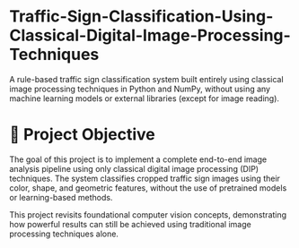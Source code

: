 # Traffic-Sign-Classification-Using-Classical-Digital-Image-Processing-Techniques
A rule-based traffic sign classification system built entirely using classical image processing techniques in Python and NumPy, without using any machine learning models or external libraries (except for image reading).

# 📌 Project Objective
The goal of this project is to implement a complete end-to-end image analysis pipeline using only classical digital image processing (DIP) techniques. The system classifies cropped traffic sign images using their color, shape, and geometric features, without the use of pretrained models or learning-based methods.

This project revisits foundational computer vision concepts, demonstrating how powerful results can still be achieved using traditional image processing techniques alone.
